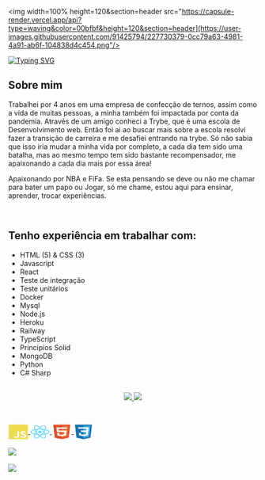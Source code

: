 <img width=100% height=120&section=header src="https://capsule-render.vercel.app/api?type=waving&color=00bfbf&height=120&section=header](https://user-images.githubusercontent.com/91425794/227730379-0cc79a63-4981-4a91-ab6f-104838d4c454.png"/>

[![Typing SVG](https://readme-typing-svg.herokuapp.com/?color=00bfbf&size=35&center=true&vCenter=true&width=1000&lines=HELLO,+My+Name+Is+Lucas+Cabral;I'm+23+years+old;I+from+Brazil,+SP;Be+Welcome!+:%29)](https://git.io/typing-svg)
<Br>
 <h2>Sobre mim</h2>
<section>
 <p>Trabalhei por 4 anos em uma empresa de confecção de ternos, assim como a vida de muitas pessoas, a minha também foi impactada por conta da pandemia.
    Através de um amigo conheci a Trybe, que é uma escola de Desenvolvimento web. Então foi ai ao buscar mais sobre a escola resolvi fazer a transição de carreira e me desafiei entrando na trybe. Só não sabia que isso iria mudar a minha vida por completo, a cada dia tem sido uma batalha,
  mas ao mesmo tempo tem sido bastante recompensador, me apaixonando a cada dia mais por essa área!</P>
  <p> Apaixonando por NBA e FiFa.
 Se esta pensando se deve ou não me chamar para bater um papo ou Jogar, só me chame, estou aqui para ensinar, aprender, trocar experiências.
</p>
</section>

<Br>
 
<h2>Tenho experiência em trabalhar com:</h2>

- HTML (5) & CSS (3)
- Javascript
- React
- Teste de integração
- Teste unitários
- Docker
- Mysql
- Node.js
- Heroku
- Railway
- TypeScript
- Principios Solid
- MongoDB
- Python
- C# Sharp

<Br>
<div align="center">
  <a href="https://github.com/Lucas5k">
  <img height="180em" src="https://github-readme-stats.vercel.app/api?username=Lucas5k&show_icons=true&theme=dark&include_all_commits=true&count_private=false"/>
  <img height="180em" src="https://github-readme-stats.vercel.app/api/top-langs/?username=Lucas5k&layout=compact&langs_count=7&theme=dark"/>
</div>
  
  ##
  
<div style="display: inline_block"><br>
  <img align="center" alt="Lucas-Js" height="30" width="40" src="https://raw.githubusercontent.com/devicons/devicon/master/icons/javascript/javascript-plain.svg">
  <img align="center" alt="Lucas-React" height="30" width="40" src="https://raw.githubusercontent.com/devicons/devicon/master/icons/react/react-original.svg">
  <img align="center" alt="Lucas-HTML" height="30" width="40" src="https://raw.githubusercontent.com/devicons/devicon/master/icons/html5/html5-original.svg">
  <img align="center" alt="Lucas-CSS" height="30" width="40" src="https://raw.githubusercontent.com/devicons/devicon/master/icons/css3/css3-original.svg">
</div>
  <br>
  <div> 
  <a href = "mailto:lucascabral112347@gmail.com"><img src="https://img.shields.io/badge/-Gmail-%23333?style=for-the-badge&logo=gmail&logoColor=white" target="_blank"></a>
   
  <a href="https://www.linkedin.com/in/lucas-cabral-0a2678221" target="_blank"><img src="https://img.shields.io/badge/-LinkedIn-%230077B5?style=for-the-badge&logo=linkedin&logoColor=white" target="_blank"></a> 
</div>
